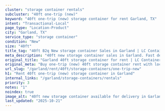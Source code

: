 ```yaml
---
cluster: "storage container rentals"
subcluster: "40ft one-trip (new)"
keyword: "40ft one-trip (new) storage container for rent Garland, TX"
intent: "Transactional-Local"
page_type: "Location-Product"
city: "Garland, TX"
service_type: "storage container"
condition: "New"
size: "40ft"
title_tag: "40ft B2q New storage container Sales in Garland | LC Container"
meta_description: "40ft new storage container sales in Garland. Fast delivery, competitive pricing. Serving storage containers area. Quote ID: MNY. Call (214) 524-4168 for your free quote today."
original_title: "Garland 40ft storage container for rent | LC Container"
original_meta: "Buy one-trip (new) 40ft storage container rent with local delivery in Garland, TX. LC Container — local Since 2003. Request a fast quote today."
url_slug: "/garland/rent/40ft/storage-containers/one-trip-new"
h1: "Rent 40ft one-trip (new) storage container in Garland"
internal_links: "/garland/storage-containers/rentals"
priority: 3
notes: "1"
noindex: true
image_alt: "40ft new storage container available for delivery in Garland"
last_updated: "2025-10-21"
---
```


<!-- TODO: Add unique city/inventory copy, images, and internal links here. -->
